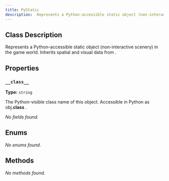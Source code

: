 ```yaml
---
title: PyStatic
description:  Represents a Python-accessible static object (non-interactive scenery) in the game world.   Inherits spatial and visual data from <see cref="PyGameObject"/> .  
---
```


## Class Description
 Represents a Python-accessible static object (non-interactive scenery) in the game world.
 Inherits spatial and visual data from <see cref="PyGameObject"/> .


## Properties
### `__class__`

**Type:** `string`

 The Python-visible class name of this object.
 Accessible in Python as <c>obj.__class__</c> .



*No fields found.*

## Enums
*No enums found.*

## Methods
*No methods found.*
